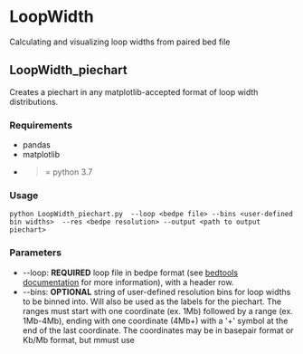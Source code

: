# LoopWidth
Calculating and visualizing loop widths from paired bed file

## LoopWidth_piechart
Creates a piechart in any matplotlib-accepted format of loop width distributions. 

### Requirements
- pandas
- matplotlib
- >= python 3.7 


###  Usage

```{bash echo=FALSE}
python LoopWidth_piechart.py  --loop <bedpe file> --bins <user-defined bin widths>  --res <bedpe resolution> --output <path to output piechart>
```
### Parameters
- --loop: **REQUIRED** loop file in bedpe format (see [bedtools documentation](https://bedtools.readthedocs.io/en/latest/content/general-usage.html) for more information), with a header row. 
-  --bins: **OPTIONAL** string of user-defined resolution bins for loop widths to be binned into. Will also be used as the labels for the piechart. The ranges must start with one coordinate (ex. 1Mb) followed by a range (ex. 1Mb-4Mb), ending with one coordinate (4Mb+) with a '+' symbol at the end of the last coordinate. The coordinates may be in basepair format or Kb/Mb format, but mmust use 





